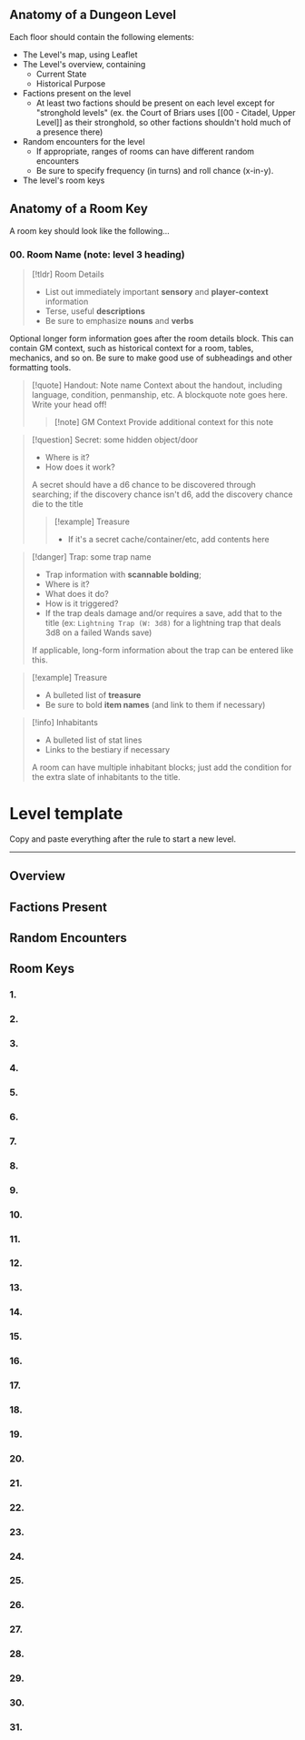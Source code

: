## Anatomy of a Dungeon Level
Each floor should contain the following elements:
* The Level's map, using Leaflet
* The Level's overview, containing
    * Current State
    * Historical Purpose
* Factions present on the level
    * At least two factions should be present on each level except for "stronghold levels" (ex. the Court of Briars uses [[00 - Citadel, Upper Level]] as their stronghold, so other factions shouldn't hold much of a presence there)
* Random encounters for the level 
    * If appropriate, ranges of rooms can have different random encounters
    * Be sure to specify frequency (in turns) and roll chance (x-in-y).
* The level's room keys

## Anatomy of a Room Key

A room key should look like the following...

### 00. Room Name (note: level 3 heading)
>[!tldr] Room Details
> * List out immediately important **sensory** and **player-context** information 
> * Terse, useful **descriptions**
> * Be sure to emphasize **nouns** and **verbs**

Optional longer form information goes after the room details block. This can contain GM context, such as historical context for a room, tables, mechanics, and so on. Be sure to make good use of subheadings and other formatting tools.

> [!quote] Handout: Note name
> Context about the handout, including language, condition, penmanship, etc.
>A blockquote note goes here. Write your head off!
> > [!note] GM Context
> > Provide additional context for this note

> [!question] Secret: some hidden object/door
> * Where is it?
> * How does it work?
> 
> A secret should have a d6 chance to be discovered through searching; if the discovery chance isn't d6, add the discovery chance die to the title
> > [!example]  Treasure
> > * If it's a secret cache/container/etc, add contents here

> [!danger] Trap: some trap name
> * Trap information with **scannable bolding**;
> * Where is it?
> * What does it do?
> * How is it triggered?
> * If the trap deals damage and/or requires a save, add that to the title (ex: `Lightning Trap (W: 3d8)` for a lightning trap that deals 3d8 on a failed Wands save)
> 
> If applicable, long-form information about the trap can be entered like this.

> [!example]  Treasure
> * A bulleted list of **treasure**
> * Be sure to bold **item names** (and link to them if necessary) 

> [!info] Inhabitants
> * A bulleted list of stat lines
> * Links to the bestiary if necessary
> 
> A room can have multiple inhabitant blocks; just add the condition for the extra slate of inhabitants to the title.

# Level template
Copy and paste everything after the rule to start a new level.

---
## Overview
## Factions Present
## Random Encounters
## Room Keys
### 1. 
### 2. 
### 3. 
### 4. 
### 5. 
### 6. 
### 7. 
### 8. 
### 9. 
### 10. 
### 11. 
### 12. 
### 13. 
### 14. 
### 15. 
### 16. 
### 17. 
### 18. 
### 19. 
### 20. 
### 21. 
### 22. 
### 23. 
### 24. 
### 25. 
### 26. 
### 27. 
### 28. 
### 29. 
### 30. 
### 31. 